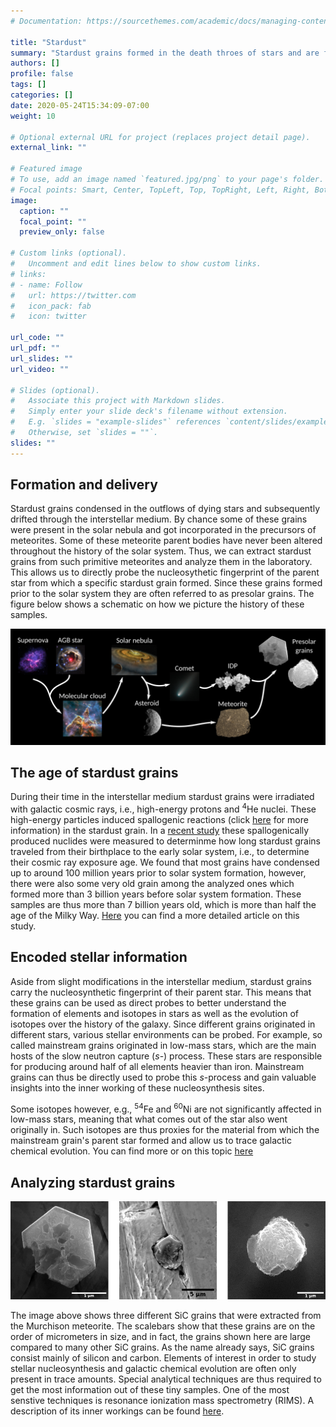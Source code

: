 ```yaml
---
# Documentation: https://sourcethemes.com/academic/docs/managing-content/

title: "Stardust"
summary: "Stardust grains formed in the death throes of stars and are found in meteorites. These grains represent invaluable samples to study astrophysics with hands-on samples in the laboratory."
authors: []
profile: false
tags: []
categories: []
date: 2020-05-24T15:34:09-07:00
weight: 10

# Optional external URL for project (replaces project detail page).
external_link: ""

# Featured image
# To use, add an image named `featured.jpg/png` to your page's folder.
# Focal points: Smart, Center, TopLeft, Top, TopRight, Left, Right, BottomLeft, Bottom, BottomRight.
image:
  caption: ""
  focal_point: ""
  preview_only: false

# Custom links (optional).
#   Uncomment and edit lines below to show custom links.
# links:
# - name: Follow
#   url: https://twitter.com
#   icon_pack: fab
#   icon: twitter

url_code: ""
url_pdf: ""
url_slides: ""
url_video: ""

# Slides (optional).
#   Associate this project with Markdown slides.
#   Simply enter your slide deck's filename without extension.
#   E.g. `slides = "example-slides"` references `content/slides/example-slides.md`.
#   Otherwise, set `slides = ""`.
slides: ""
---
```


## Formation and delivery

Stardust grains condensed in the outflows of dying stars and subsequently drifted through the interstellar medium. By chance some of these grains were present in the solar nebula and got incorporated in the precursors of meteorites. Some of these meteorite parent bodies have never been altered throughout the history of the solar system. Thus, we can extract stardust grains from such primitive meteorites and analyze them in the laboratory. This allows us to directly probe the nucleosythetic fingerprint of the parent star from which a specific stardust grain formed. Since these grains formed prior to the solar system they are often referred to as presolar grains. The figure below shows a schematic on how we picture the history of these samples.

![Origin of Stardust Grains](/img/projects/stardust/presolar_grains_origin_1600.png)


## The age of stardust grains

During their time in the interstellar medium stardust grains were irradiated with galactic cosmic rays, i.e., high-energy protons and <sup>4</sup>He nuclei. These high-energy particles induced spallogenic reactions (click [here](/research/05-cosnucs) for more information) in the stardust grain. In a <a href="https://doi.org/10.1073/pnas.1904573117" target="_blank">recent study</a> these spallogenically produced nuclides were measured to determinme how long stardust grains traveled from their birthplace to the early solar system, i.e., to determine their cosmic ray exposure age. We found that most grains have condensed up to around 100 million years prior to solar system formation, however, there were also some very old grain among the analyzed ones which formed more than 3 billion years before solar system formation. These samples are thus more than 7 billion years old, which is more than half the age of the Milky Way. <a href="https://doi.org/10.1073/pnas.1904573117" target="_blank">Here</a> you can find a more detailed article on this study.


## Encoded stellar information

Aside from slight modifications in the interstellar medium, stardust grains carry the nucleosynthetic fingerprint of their parent star. This means that these grains can be used as direct probes to better understand the formation of elements and isotopes in stars as well as the evolution of isotopes over the history of the galaxy. Since different grains originated in different stars, various stellar environments can be probed. For example, so called mainstream grains originated in low-mass stars, which are the main hosts of the slow neutron capture (*s*-) process. These stars are responsible for producing around half of all elements heavier than iron. Mainstream grains can thus be directly used to probe this *s*-process and gain valuable insights into the inner working of these nucleosynthesis sites.

Some isotopes however, e.g., <sup>54</sup>Fe and <sup>60</sup>Ni are not significantly affected in low-mass stars, meaning that what comes out of the star also went originally in. Such isotopes are thus proxies for the material from which the mainstream grain's parent star formed and allow us to trace galactic chemical evolution. You can find more or on this topic [here](/project/gce)

## Analyzing stardust grains
![SiC Stardust Grains](/img/projects/stardust/sic_grains_compilation.png)

The image above shows three different SiC grains that were extracted from the Murchison meteorite. The scalebars show that these grains are on the order of micrometers in size, and in fact, the grains shown here are large compared to many other SiC grains. As the name already says, SiC grains consist mainly of silicon and carbon. Elements of interest in order to study stellar nucleosynthesis and galactic chemical evolution are often only present in trace amounts. Special analytical techniques are thus required to get the most information out of these tiny samples. One of the most senstive techniques is resonance ionization mass spectrometry (RIMS). A description of its inner workings can be found [here](/project/rims).
